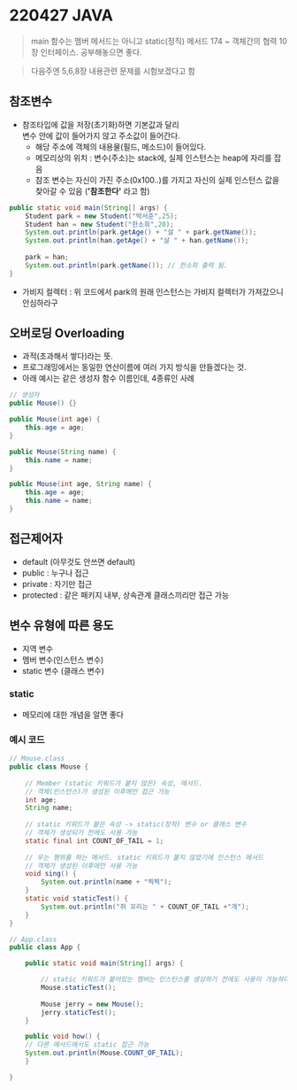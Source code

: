 # 220427 JAVA

> main 함수는 멤버 메서드는 아니고 static(정직) 메서드
> 174 ~ 객체간의 협력
> 10장 인터페이스. 공부해놓으면 좋다.

> 다음주엔 5,6,8장 내용관련 문제를 시험보겠다고 함

## 참조변수
- 참조타입에 값을 저장(초기화)하면 기본값과 달리   
  변수 안에 값이 들어가지 않고 주소값이 들어간다.
    - 해당 주소에 객체의 내용물(필드, 메소드)이 들어있다.
    - 메모리상의 위치 : 변수(주소)는 stack에, 실제 인스턴스는 heap에 자리를 잡음
    - 참조 변수는 자신이 가진 주소(0x100..)를 가지고 자신의 실제 인스턴스 값을 찾아갈 수 있음 (**'참조한다'** 라고 함)

```java
public static void main(String[] args) {
    Student park = new Student("박서준",25);
    Student han = new Student("한소희",20);
    System.out.println(park.getAge() + "살 " + park.getName());
    System.out.println(han.getAge() + "살 " + han.getName());
    
    park = han;
    System.out.println(park.getName()); // 한소희 출력 됨.
}
```
- 가비지 컬렉터 : 위 코드에서 park의 원래 인스턴스는 가비지 컬렉터가 가져갔으니 안심하라구

## 오버로딩 Overloading
- 과적(초과해서 쌓다)라는 뜻.
- 프로그래밍에서는 동일한 연산이름에 여러 가지 방식을 만들겠다는 것.
- 아래 예시는 같은 생성자 함수 이름인데, 4종류인 사례
```java
// 생성자
public Mouse() {}

public Mouse(int age) {
    this.age = age;
}

public Mouse(String name) {
    this.name = name;
}

public Mouse(int age, String name) {
    this.age = age;
    this.name = name;
}	
```

## 접근제어자
- default (아무것도 안쓰면 default)
- public : 누구나 접근
- private : 자기만 접근
- protected : 같은 패키지 내부, 상속관계 클래스끼리만 접근 가능

## 변수 유형에 따른 용도
- 지역 변수
- 멤버 변수(인스턴스 변수)
- static 변수 (클래스 변수)

### static
- 메모리에 대한 개념을 알면 좋다

### 예시 코드
```java
// Mouse.class
public class Mouse {
	
	// Member (static 키워드가 붙지 않은) 속성, 메서드.
	// 객체(인스턴스)가 생성된 이후에만 접근 가능
	int age;
	String name;
	
	// static 키워드가 붙은 속성 -> static(정적) 변수 or 클래스 변수
	// 객체가 생성되기 전에도 사용 가능
	static final int COUNT_OF_TAIL = 1;
	
	// 우는 행위를 하는 메서드. static 키워드가 붙지 않았기에 인스턴스 메서드
	// 객체가 생성된 이후에만 사용 가능
	void sing() {
		System.out.println(name + "찍찍");
	}
	static void staticTest() {
		System.out.println("쥐 꼬리는 " + COUNT_OF_TAIL +"개");
	}
}

// App.class
public class App {

	public static void main(String[] args) {

        // static 키워드가 붙어있는 멤버는 인스턴스를 생성하기 전에도 사용이 가능하다.
		Mouse.staticTest();
		
		Mouse jerry = new Mouse();
		jerry.staticTest();
	}

    public void how() {
    // 다른 메서드에서도 static 접근 가능
    System.out.println(Mouse.COUNT_OF_TAIL);
	}

}
```